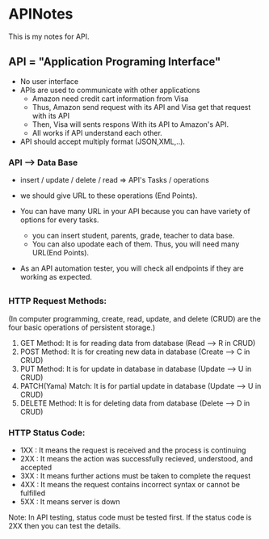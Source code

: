 # APINotes
This is my notes for API.

## API = "Application Programing Interface"
- No user interface
- APIs are used to communicate with other applications
  - Amazon need credit cart information from Visa
  - Thus, Amazon send request with its API and Visa get that request with its API
  - Then, Visa will sents respons With its API to Amazon's API. 
  - All works if API understand each other. 
- API should accept multiply format (JSON,XML,..).

### API --> Data Base
- insert / update / delete / read => API's Tasks / operations
- we should give URL to these operations (End Points).
- You can have many URL in your API because you can have variety of options for every tasks.
  - you can insert student, parents, grade, teacher to data base.
  - You can also upodate each of them. Thus, you will need many URL(End Points).

- As an API automation tester, you will check all endpoints if they are working as expected.
##
### HTTP Request Methods:
(In computer programming, create, read, update, and delete (CRUD) are the four basic operations of persistent storage.)
1) GET Method: It is for reading data from database (Read --> R in CRUD)
2) POST Method: It is for creating new data in database (Create --> C in CRUD)
3) PUT Method: It is for update in database in database (Update --> U in CRUD)
4) PATCH(Yama) Match: It is for partial update in database (Update --> U in CRUD)
5) DELETE Method: It is for deleting data from database (Delete --> D in CRUD)
   
### HTTP Status Code:
- 1XX : It means the request is received and the process is continuing
- 2XX : It means the action was successfully recieved, understood, and accepted
- 3XX : It means further actions must be taken to complete the request
- 4XX : It means the request contains incorrect syntax or cannot be fulfilled
- 5XX : It means server is down

Note: In API testing, status code must be tested first. If the status code is 2XX then you can test the details.

